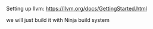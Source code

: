 







Setting up llvm:
https://llvm.org/docs/GettingStarted.html




we will just build it with Ninja build system
